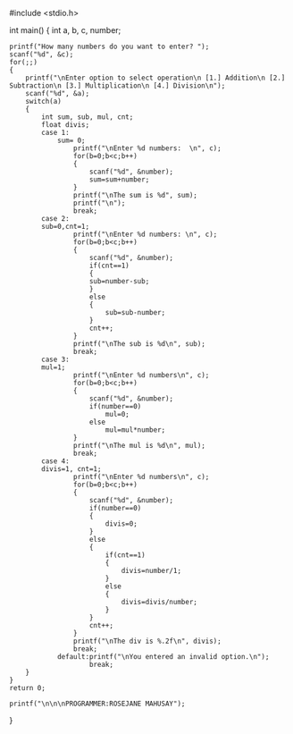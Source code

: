 #include <stdio.h>

int main()
{
    int a, b, c, number;
    
    printf("How many numbers do you want to enter? ");
    scanf("%d", &c);
    for(;;)
    {
        printf("\nEnter option to select operation\n [1.] Addition\n [2.] Subtraction\n [3.] Multiplication\n [4.] Division\n");
        scanf("%d", &a);
        switch(a)
        {
            int sum, sub, mul, cnt;
            float divis;
            case 1:
                sum= 0;
                    printf("\nEnter %d numbers:  \n", c);
                    for(b=0;b<c;b++)
                    {
                        scanf("%d", &number);
                        sum=sum+number;
                    }
                    printf("\nThe sum is %d", sum);
                    printf("\n");
                    break;
            case 2:
            sub=0,cnt=1;
                    printf("\nEnter %d numbers: \n", c);
                    for(b=0;b<c;b++)
                    {
                        scanf("%d", &number);
                        if(cnt==1)
                        {
                        sub=number-sub;
                        }
                        else
                        {
                            sub=sub-number;
                        }
                        cnt++;
                    }
                    printf("\nThe sub is %d\n", sub);
                    break;
            case 3:
            mul=1;
                    printf("\nEnter %d numbers\n", c);
                    for(b=0;b<c;b++)
                    {
                        scanf("%d", &number);
                        if(number==0)
                            mul=0;
                        else
                            mul=mul*number;
                    }
                    printf("\nThe mul is %d\n", mul);
                    break;
            case 4:
            divis=1, cnt=1;
                    printf("\nEnter %d numbers\n", c);
                    for(b=0;b<c;b++)
                    {
                        scanf("%d", &number);
                        if(number==0)
                        {
                            divis=0;
                        }
                        else
                        {
                            if(cnt==1)
                            {
                                divis=number/1;
                            }
                            else
                            {
                                divis=divis/number;
                            }
                        }
                        cnt++;
                    }
                    printf("\nThe div is %.2f\n", divis);
                    break;
                default:printf("\nYou entered an invalid option.\n");
                        break;
        }   
    }
    return 0;
    
    printf("\n\n\nPROGRAMMER:ROSEJANE MAHUSAY");
}
